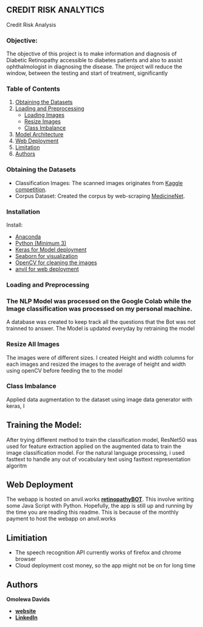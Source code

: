 ## CREDIT RISK ANALYTICS
Credit Risk Analysis


### Objective:

The objective of this project is to make information and diagnosis of Diabetic Retinopathy accessible to diabetes patients and also to assist ophthalmologist in diagnosing the disease. The project will reduce the window, between the testing and start of treatment, significantly

### Table of Contents
1. [Obtaining the Datasets](#data)
2. [Loading and Preprocessing](#preprocessing)
    * [Loading Images](#download-all-images)
    * [Resize Images](#crop-and-resize-all-images)
    * [Class Imbalance](#Class-Imbalance)
3. [Model Architecture](#neural-network-architecture)
5. [Web Deployment](#web-deployment)
6. [Limitation](#app-limitation)
8. [Authors](#Authors)

### Obtaining the Datasets

* Classification Images: The scanned images originates from [Kaggle competition](https://www.kaggle.com/c/aptos2019-blindness-detection).
* Corpus Dataset: Created the corpus by web-scraping [MedicineNet](https://www.medicinenet.com).

### Installation

Install:

* [Anaconda](https://www.continuum.io/downloads)
* [Python (Minimum 3)](https://www.continuum.io/blog/developer-blog/python-3-support-anaconda)
* [Keras for Model deployment](https://pypi.org/project/Keras/)
* [Seaborn for visualization](https://seaborn.pydata.org/)
* [OpenCV for cleaning the images](https://pypi.org/project/opencv-python/)
* [anvil for web deployment](https://anvil.works)

### Loading and Preprocessing

### The NLP Model was processed on the Google Colab while the Image classification was processed on my personal machine.
A database was created to keep track all the questions that the Bot was not trainned to answer. The Model is updated everyday by retraining the model


### Resize All Images
The images were of different sizes. I created Height and width columns for each images and resized the images to the average of height and width using openCV before feeding the to the model 

### Class Imbalance
Applied data augmentation to the dataset using image data generator with keras, I 

## Training the Model:
After trying different method to train the classification model, ResNet50 was used for feature extraction applied on the augmented data to train the image classification model. For the natural language processing, i used fasttext to handle any out of vocabulary text using fasttext representation algoritm


## Web Deployment
The webapp is hosted on anvil.works **[retinopathyBOT](https://retinopathyBOT.anvil.app)**. This involve writing some Java Script with Python. Hopefully, the app is still up and running by the time you are reading this readme. This is because of the monthly payment to host the webapp on anvil.works

## Limitiation
* The speech recognition API currently works of firefox and chrome browser
* Cloud deployment cost money, so the app might not be on for long time

## Authors

**Omolewa Davids**

* **[website](https://www.omolewadavids.com)**
* **[LinkedIn](https://www.linkedin.com/in/omolewa-davids)**

